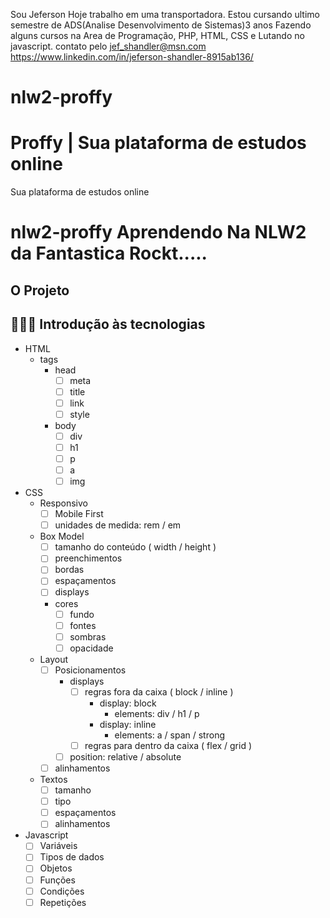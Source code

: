 Sou Jeferson
Hoje trabalho em uma transportadora.
Estou cursando ultimo semestre de ADS(Analise Desenvolvimento de Sistemas)3 anos
Fazendo alguns cursos na Area de Programação, PHP, HTML, CSS e Lutando no javascript.
contato pelo jef_shandler@msn.com
https://www.linkedin.com/in/jeferson-shandler-8915ab136/

# nlw2-proffy

# Proffy | Sua plataforma de estudos online
Sua plataforma de estudos online
# nlw2-proffy Aprendendo Na NLW2 da Fantastica Rockt.....

## O Projeto
## 🏄🏽‍♂️ Introdução às tecnologias
- HTML
    - tags
        - head
            - [ ]  meta
            - [ ]  title
            - [ ]  link
            - [ ]  style
        - body
            - [ ]  div
            - [ ]  h1
            - [ ]  p
            - [ ]  a
            - [ ]  img
- CSS
    - Responsivo
        - [ ]  Mobile First
        - [ ]  unidades de medida: rem / em
    - Box Model
        - [ ]  tamanho do conteúdo ( width / height )
        - [ ]  preenchimentos
        - [ ]  bordas
        - [ ]  espaçamentos
        - [ ]  displays
        - cores
            - [ ]  fundo
            - [ ]  fontes
            - [ ]  sombras
            - [ ]  opacidade
    - Layout
        - [ ]  Posicionamentos
            - displays
                - [ ]  regras fora da caixa ( block / inline )
                    - display: block
                        - elements: div / h1 / p
                    - display: inline
                        - elements: a / span / strong
                - [ ]  regras para dentro da caixa ( flex / grid )
            - [ ]  position: relative / absolute
        - [ ]  alinhamentos
    - Textos
        - [ ]  tamanho
        - [ ]  tipo
        - [ ]  espaçamentos
        - [ ]  alinhamentos
- Javascript
    - [ ]  Variáveis
    - [ ]  Tipos de dados
    - [ ]  Objetos
    - [ ]  Funções
    - [ ]  Condições
    - [ ]  Repetições
